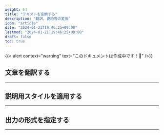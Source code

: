 ```yaml
---
weight: 64
title: "テキストを変換する"
description: "翻訳、要約等の変換"
icon: "article"
date: "2024-01-21T19:46:25+09:00"
lastmod: "2024-01-21T19:46:25+09:00"
draft: false
toc: true
---
```

{{< alert context="warning" text="このドキュメントは作成中です！👷" />}}

## 文章を翻訳する
---

## 説明用スタイルを適用する
---

## 出力の形式を指定する
---